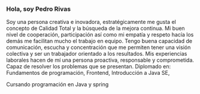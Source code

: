 ### Hola, soy Pedro Rivas 

<!--
**PedroRiRe/PedroRiRe** is a ✨ _special_ ✨ repository because its `README.md` (this file) appears on your GitHub profile.

Here are some ideas to get you started:

- 🔭 I’m currently working on ...
- 🌱 I’m currently learning ...
- 👯 I’m looking to collaborate on ...
- 🤔 I’m looking for help with ...
- 💬 Ask me about ...
- 📫 How to reach me: ...
- 😄 Pronouns: ...
- ⚡ Fun fact: ...
-->
Soy una persona creativa e inovadora, estratégicamente me gusta el concepto de Calidad Total y la búsqueda de la mejora continua.
Mi buen nivel de cooperación, participación así como mi empatía y respeto hacía los demás me facilitan mucho el trabajo en equipo. Tengo buena capacidad de comunicación, escucha y concentración que me permiten tener una visión colectiva y ser un trabajador orientado a los resultados.
Mis experiencias laborales hacen de mí una persona proactiva, responsable y comprometida. Capaz de resolver los problemas que se presentan.
Diplomado en:
Fundamentos de programación,
Frontend,
Introducción a Java SE,

Cursando programación en Java y spring
